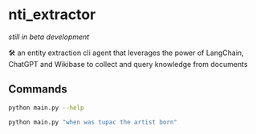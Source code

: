 # nti_extractor

*still in beta development*

🛠️ an entity extraction cli agent that leverages the power of LangChain, ChatGPT and Wikibase to collect and query
knowledge from documents

## Commands

```bash
python main.py --help
```

```bash
python main.py "when was tupac the artist born"
```